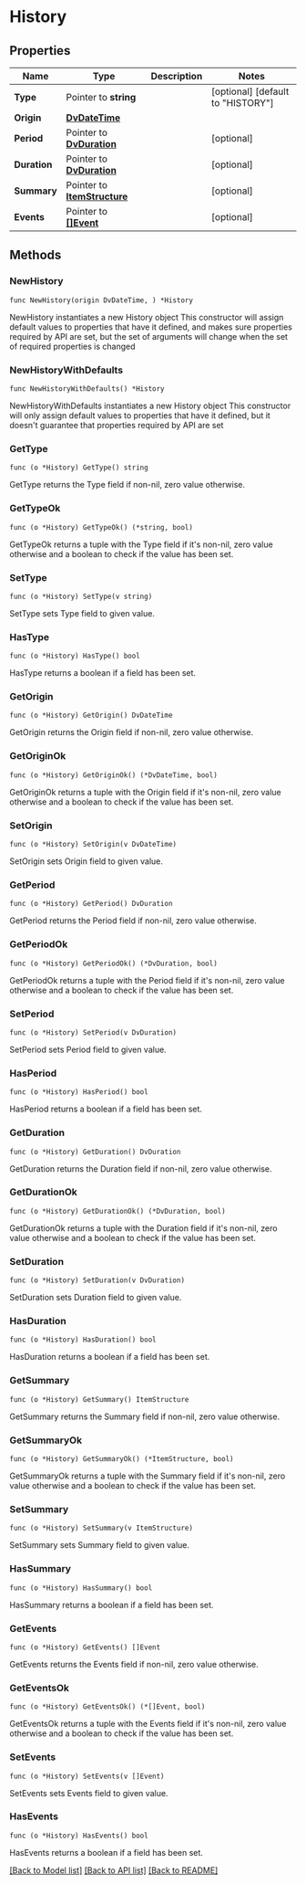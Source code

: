 # History

## Properties

Name | Type | Description | Notes
------------ | ------------- | ------------- | -------------
**Type** | Pointer to **string** |  | [optional] [default to "HISTORY"]
**Origin** | [**DvDateTime**](DvDateTime.md) |  | 
**Period** | Pointer to [**DvDuration**](DvDuration.md) |  | [optional] 
**Duration** | Pointer to [**DvDuration**](DvDuration.md) |  | [optional] 
**Summary** | Pointer to [**ItemStructure**](ItemStructure.md) |  | [optional] 
**Events** | Pointer to [**[]Event**](Event.md) |  | [optional] 

## Methods

### NewHistory

`func NewHistory(origin DvDateTime, ) *History`

NewHistory instantiates a new History object
This constructor will assign default values to properties that have it defined,
and makes sure properties required by API are set, but the set of arguments
will change when the set of required properties is changed

### NewHistoryWithDefaults

`func NewHistoryWithDefaults() *History`

NewHistoryWithDefaults instantiates a new History object
This constructor will only assign default values to properties that have it defined,
but it doesn't guarantee that properties required by API are set

### GetType

`func (o *History) GetType() string`

GetType returns the Type field if non-nil, zero value otherwise.

### GetTypeOk

`func (o *History) GetTypeOk() (*string, bool)`

GetTypeOk returns a tuple with the Type field if it's non-nil, zero value otherwise
and a boolean to check if the value has been set.

### SetType

`func (o *History) SetType(v string)`

SetType sets Type field to given value.

### HasType

`func (o *History) HasType() bool`

HasType returns a boolean if a field has been set.

### GetOrigin

`func (o *History) GetOrigin() DvDateTime`

GetOrigin returns the Origin field if non-nil, zero value otherwise.

### GetOriginOk

`func (o *History) GetOriginOk() (*DvDateTime, bool)`

GetOriginOk returns a tuple with the Origin field if it's non-nil, zero value otherwise
and a boolean to check if the value has been set.

### SetOrigin

`func (o *History) SetOrigin(v DvDateTime)`

SetOrigin sets Origin field to given value.


### GetPeriod

`func (o *History) GetPeriod() DvDuration`

GetPeriod returns the Period field if non-nil, zero value otherwise.

### GetPeriodOk

`func (o *History) GetPeriodOk() (*DvDuration, bool)`

GetPeriodOk returns a tuple with the Period field if it's non-nil, zero value otherwise
and a boolean to check if the value has been set.

### SetPeriod

`func (o *History) SetPeriod(v DvDuration)`

SetPeriod sets Period field to given value.

### HasPeriod

`func (o *History) HasPeriod() bool`

HasPeriod returns a boolean if a field has been set.

### GetDuration

`func (o *History) GetDuration() DvDuration`

GetDuration returns the Duration field if non-nil, zero value otherwise.

### GetDurationOk

`func (o *History) GetDurationOk() (*DvDuration, bool)`

GetDurationOk returns a tuple with the Duration field if it's non-nil, zero value otherwise
and a boolean to check if the value has been set.

### SetDuration

`func (o *History) SetDuration(v DvDuration)`

SetDuration sets Duration field to given value.

### HasDuration

`func (o *History) HasDuration() bool`

HasDuration returns a boolean if a field has been set.

### GetSummary

`func (o *History) GetSummary() ItemStructure`

GetSummary returns the Summary field if non-nil, zero value otherwise.

### GetSummaryOk

`func (o *History) GetSummaryOk() (*ItemStructure, bool)`

GetSummaryOk returns a tuple with the Summary field if it's non-nil, zero value otherwise
and a boolean to check if the value has been set.

### SetSummary

`func (o *History) SetSummary(v ItemStructure)`

SetSummary sets Summary field to given value.

### HasSummary

`func (o *History) HasSummary() bool`

HasSummary returns a boolean if a field has been set.

### GetEvents

`func (o *History) GetEvents() []Event`

GetEvents returns the Events field if non-nil, zero value otherwise.

### GetEventsOk

`func (o *History) GetEventsOk() (*[]Event, bool)`

GetEventsOk returns a tuple with the Events field if it's non-nil, zero value otherwise
and a boolean to check if the value has been set.

### SetEvents

`func (o *History) SetEvents(v []Event)`

SetEvents sets Events field to given value.

### HasEvents

`func (o *History) HasEvents() bool`

HasEvents returns a boolean if a field has been set.


[[Back to Model list]](../README.md#documentation-for-models) [[Back to API list]](../README.md#documentation-for-api-endpoints) [[Back to README]](../README.md)



